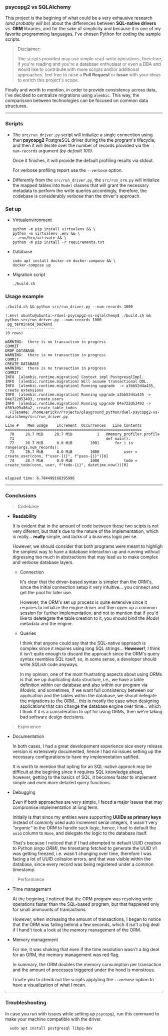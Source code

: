 ### psycopg2 vs SQLAlchemy

This project is the begining of what could be a very exhausive research
_(and probably will be)_ about the differences between **SQL-native drivers** vs.
**ORM** libraries, and for the sake of simplicity and because it is one of my
favorite programming languages, I've chosen Python for coding the sample scripts.

> Disclaimer:
>
> The scripts provided may use simple read-write operations, therefore,
> if you're reading and you're a database enthusiast or even a DBA
> and would like to contribute with more scripts and/or additional approaches,
> feel free to raise a **Pull Request** or **Issue** with your ideas to enrich
> this project's scope.

Finally and worth to mention, in order to provide consistency across data,
I've decided to centralize migrations using `alembic`. This way, the comparisson
between technologies can be focused on common data structures.

---

### Scripts

- The `src/run_driver.py` script will initialize a single connection using then
  **psycopg2** PostgreSQL driver during the the program's lifecycle, and then it
  will iterate over the number of records provided via the `--num-records` argument
  _(by default 100)_.

  Once it finishes, it will provide the default profiling results via stdout.

  For verbose profiling report use the `--verbose` option.

- Differently from the `src/run_driver.py`, the `src/run_orm.py` will initialize
  the mapped tables into `Model` classes that will grant the necessary metadata
  to perform the write queries accordingly, therefore, the codebase is considerably
  verbose than the driver's approach.

### Set up

- Virtualenvironment

      python -m pip install virtualenv && \
      python -m virtualenv .env && \
      . .env/bin/activate && \
      python -m pip install -r requirements.txt

- Database

      sudo apt install docker-ce docker-compose && \
      docker-compose up

- Migration script

      ./build.sh

### Usage example

    ./build.sh && python src/run_driver.py --num-records 1000

    (.env) ubuntu@ubuntu:~/duel-psycopg2-vs-sqlalchemy$ ./build.sh && python src/run_driver.py --num-records 1000
     pg_terminate_backend
    ----------------------
    (0 rows)

    WARNING:  there is no transaction in progress
    COMMIT
    DROP DATABASE
    WARNING:  there is no transaction in progress
    COMMIT
    CREATE DATABASE
    WARNING:  there is no transaction in progress
    COMMIT
    INFO  [alembic.runtime.migration] Context impl PostgresqlImpl.
    INFO  [alembic.runtime.migration] Will assume transactional DDL.
    INFO  [alembic.runtime.migration] Running upgrade  -> a3bb52d4a435, create extensions
    INFO  [alembic.runtime.migration] Running upgrade a3bb52d4a435 -> 04e722d53493, create_users
    INFO  [alembic.runtime.migration] Running upgrade 04e722d53493 -> d363a99a86a2, create_table_todos
      Filename: /home/erickv/Projects/playground_python/duel-psycopg2-vs-sqlalchemy/src/run_driver.py

    Line #    Mem usage    Increment  Occurrences   Line Contents
    =============================================================
      70     28.7 MiB     28.7 MiB           1   @memory_profiler.profile
      71                                         def main():
      72     28.7 MiB      0.0 MiB        1001       for i in range(args.num_records):
      73     28.7 MiB      0.0 MiB        1000           user = create_user(conn, f"user-{i}", f"pass-{i}")[0]
      74     28.7 MiB      0.0 MiB        1000           todo = create_todo(conn, user, f"todo-{i}", datetime.now())[0]


    elapsed time: 6.784499168395996

---

### Conclusions

> Codebase

- **Readability**

  It is evident that in the amount of code between these two scipts is not very
  diferent, but that's due to the nature of the implementation, which is really...
  **really** simple, and lacks of a business logic per se.

  However, we should consider that both programs were meant to highligh the simplest
  way to have a database interaction up and running without digressing too much in abstractions
  that may lead us to make complex and verbose database layers.

  - Connection

    It's clear that the driver-based syntax is simpler than the ORM's, since
    the initial connection setup it very intuitive... you connect and get the
    pool for later use.

    However, the ORM's set up process is quite extensive since it requires to
    initialize the engine driver and then open up a common session for further
    implementation, and not to mention that if you'd like to deletegate the
    table creation to it, you should bind the _Model_ metadata and the engine.

  - Queries

    I think that anyone could say that the SQL-native approach is complex
    since it requires using long SQL strings... **However!**, I think it isn't quite
    enough to discard the approach since the ORM's query syntax reembles SQL itself,
    so, in some sense, a developer should write _SQLish_ code anyways.

    In my opinion, one of the most frustrating aspects about using ORMs is that
    we up duplicating data structure, i.e., we have a table definition within our
    database and also within our program via _Models_, and sometimes, if we want
    full consistency between our application and the tables within the database,
    we shoud delegate the migrations to the ORM... this is mostly the case when
    designing applications that can change the database engine over time... which
    I think if it is a consideration to opt for using ORMs, then we're taking bad
    software design decisions.

> Experience

- Documentation

  In both cases, I had a great developement experience sice every release version
  is extensively documented, hence I had no issues setting up the necessary
  configurations to have my implementation satified.

  It is worth to mention that opting for an SQL-native approch may be difficult
  at the begining since it requires SQL knowledge ahead, however, getting to the
  basics of SQL, it becomes faster to implement simple and even more detailed
  query functions.

- Debugging

  Even if both approaches are very simple, I faced a major issues that may
  compromise implementation at long term.

  Initially is that since my entities were supporting **UUIDs as primary keys**
  instead of commnly used auto increment serial integers, it wasn't very _"organic"_
  to the ORM to handle such logic, hence, I had to default the `uuid` column to `None`,
  and delegate the logic to the database itself.

  That's because I noticed that if I had attempted
  to default UUID creation to Python _(ergo ORM)_, the timestamp fetched to generate
  the UUID v1 was getting freezed, i.e. wasn't changing over time, therefore I was
  facing a lot of UUID colission errors, and that was visible within the database,
  since every record was being registered under a common timestamp.

> Performance

- Time management

  At the begining, I noticed that the ORM program was resolving write operations
  faster than the SQL-based program, but that happened only for small ammounts of
  transactions.

  However, when increasing the amount of transactions, I began to notice that the
  ORM was falling behind a few seconds, which it isn't a big deal if I hand't took
  a look at the memory management of the ORM.

- Memory management

  For me, it was shoking that even if the time resolution wasn't a big deal for
  an ORM, the memory management was red flag.

  In summary, the ORM doubles the memory consumption per transaction and the
  amount of processes triggered under the hood is monstrous.

  I invite you to check out the scripts applyting the `--verbose` option to
  have a visualization of what I mean.

---

### Troubleshooting

In case you run with issues while setting up `psycopg2`,
run this command to make your machine compatible with
the driver.

      sudo apt install postgresql libpq-dev
